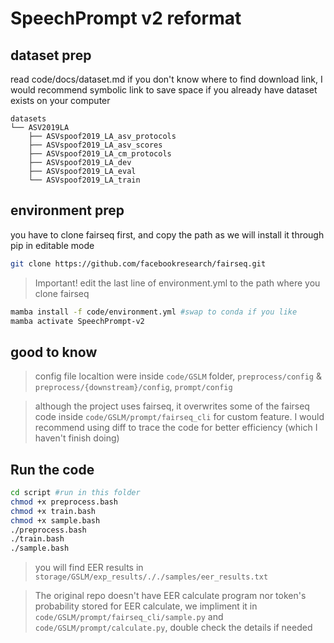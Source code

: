# SpeechPrompt v2 reformat
## dataset prep
read code/docs/dataset.md if you don't know where to find download link, I would recommend symbolic link to save space if you already have dataset exists on your computer
```
datasets
└── ASV2019LA
    ├── ASVspoof2019_LA_asv_protocols
    ├── ASVspoof2019_LA_asv_scores
    ├── ASVspoof2019_LA_cm_protocols
    ├── ASVspoof2019_LA_dev
    ├── ASVspoof2019_LA_eval
    └── ASVspoof2019_LA_train
```
## environment prep
you have to clone fairseq first, and copy the path as we will install it through pip in editable mode
```bash
git clone https://github.com/facebookresearch/fairseq.git
```
> Important! edit the last line of environment.yml to the path where you clone fairseq
```bash
mamba install -f code/environment.yml #swap to conda if you like
mamba activate SpeechPrompt-v2
```
## good to know
> config file localtion were inside `code/GSLM` folder, `preprocess/config` & `preprocess/{downstream}/config`, `prompt/config`

> although the project uses fairseq, it overwrites some of the fairseq code inside `code/GSLM/prompt/fairseq_cli` for custom feature. I would recommend using diff to trace the code for better efficiency (which I haven't finish doing)


## Run the code
``` bash
cd script #run in this folder
chmod +x preprocess.bash
chmod +x train.bash
chmod +x sample.bash
./preprocess.bash
./train.bash
./sample.bash
```
> you will find EER results in `storage/GSLM/exp_results/././samples/eer_results.txt`

> The original repo doesn't have EER calculate program nor token's probability stored for EER calculate, we impliment it in `code/GSLM/prompt/fairseq_cli/sample.py` and `code/GSLM/prompt/calculate.py`, double check the details if needed
